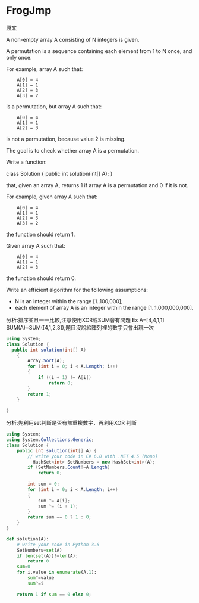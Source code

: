 # FrogJmp


<a href="https://app.codility.com/programmers/lessons/4-counting_elements/perm_check/">原文</a>

A non-empty array A consisting of N integers is given.</br>

A permutation is a sequence containing each element from 1 to N once, and only once.</br>

For example, array A such that:</br>
```
    A[0] = 4
    A[1] = 1
    A[2] = 3
    A[3] = 2
```
is a permutation, but array A such that:</br>
```
    A[0] = 4
    A[1] = 1
    A[2] = 3
```    
    
is not a permutation, because value 2 is missing.</br>

The goal is to check whether array A is a permutation.</br>

Write a function:</br>

class Solution { public int solution(int[] A); }</br>

that, given an array A, returns 1 if array A is a permutation and 0 if it is not.</br>

For example, given array A such that:</br>
```
    A[0] = 4
    A[1] = 1
    A[2] = 3
    A[3] = 2
```
the function should return 1.</br>

Given array A such that:</br>
```
    A[0] = 4
    A[1] = 1
    A[2] = 3
```
the function should return 0.</br>

Write an efficient algorithm for the following assumptions:</br>
<ul>
    <li>N is an integer within the range [1..100,000];</li>
    <li>each element of array A is an integer within the range [1..1,000,000,000].</li>
</ul>



分析:排序並且一一比較,注意使用XOR或SUM會有問題 Ex A=[4,4,1,1] SUM(A)=SUM([4,1,2,3]),題目沒說給陣列裡的數字只會出現一次


```csharp
using System;
class Solution {
  public int solution(int[] A)
	{
        Array.Sort(A);
        for (int i = 0; i < A.Length; i++)
        {
            if ((i + 1) != A[i])
                return 0;
        }
        return 1;
    }
	
}
```

分析:先利用set判斷是否有無重複數字，再利用XOR 判斷 

```csharp
using System;
using System.Collections.Generic;
class Solution {
    public int solution(int[] A) {
        // write your code in C# 6.0 with .NET 4.5 (Mono)
          HashSet<int> SetNumbers = new HashSet<int>(A);
        if (SetNumbers.Count!=A.Length)
            return 0;
        
        int sum = 0;
        for (int i = 0; i < A.Length; i++)
        {
            sum ^= A[i];
            sum ^= (i + 1);
        }
        return sum == 0 ? 1 : 0;
    }
}
```

```python
def solution(A):
    # write your code in Python 3.6
    SetNumbers=set(A)
    if len(set(A))!=len(A):
        return 0
    sum=0
    for i,value in enumerate(A,1):
        sum^=value
        sum^=i
    
    return 1 if sum == 0 else 0;   
```





















